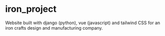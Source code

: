 # iron_project
Website built with django (python), vue (javascript) and tailwind CSS for an iron crafts design and manufacturing company.
